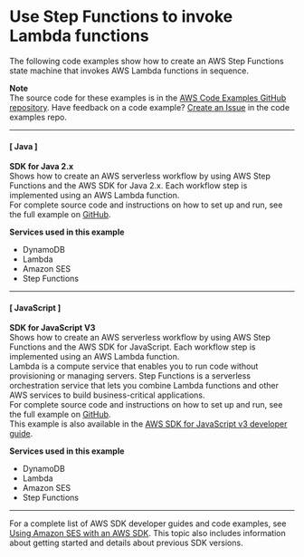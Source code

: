# Use Step Functions to invoke Lambda functions<a name="example_cross_ServerlessWorkflows_section"></a>

The following code examples show how to create an AWS Step Functions state machine that invokes AWS Lambda functions in sequence\.

**Note**  
The source code for these examples is in the [AWS Code Examples GitHub repository](https://github.com/awsdocs/aws-doc-sdk-examples)\. Have feedback on a code example? [Create an Issue](https://github.com/awsdocs/aws-doc-sdk-examples/issues/new/choose) in the code examples repo\. 

------
#### [ Java ]

**SDK for Java 2\.x**  
 Shows how to create an AWS serverless workflow by using AWS Step Functions and the AWS SDK for Java 2\.x\. Each workflow step is implemented using an AWS Lambda function\.   
 For complete source code and instructions on how to set up and run, see the full example on [GitHub](https://github.com/awsdocs/aws-doc-sdk-examples/tree/main/javav2/usecases/creating_workflows_stepfunctions)\.   

**Services used in this example**
+ DynamoDB
+ Lambda
+ Amazon SES
+ Step Functions

------
#### [ JavaScript ]

**SDK for JavaScript V3**  
 Shows how to create an AWS serverless workflow by using AWS Step Functions and the AWS SDK for JavaScript\. Each workflow step is implemented using an AWS Lambda function\.   
Lambda is a compute service that enables you to run code without provisioning or managing servers\. Step Functions is a serverless orchestration service that lets you combine Lambda functions and other AWS services to build business\-critical applications\.   
 For complete source code and instructions on how to set up and run, see the full example on [GitHub](https://github.com/awsdocs/aws-doc-sdk-examples/tree/main/javascriptv3/example_code/cross-services/lambda-step-functions)\.   
This example is also available in the [AWS SDK for JavaScript v3 developer guide](https://docs.aws.amazon.com/sdk-for-javascript/v3/developer-guide/serverless-step-functions-example.html)\.  

**Services used in this example**
+ DynamoDB
+ Lambda
+ Amazon SES
+ Step Functions

------

For a complete list of AWS SDK developer guides and code examples, see [Using Amazon SES with an AWS SDK](sdk-general-information-section.md)\. This topic also includes information about getting started and details about previous SDK versions\.